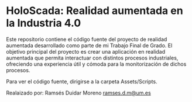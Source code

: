 # **HoloScada: Realidad aumentada en la Industria 4.0**

Este repositorio contiene el código fuente del proyecto de realidad aumentada desarrollado como parte de mi Trabajo Final de Grado.
El objetivo principal del proyecto es crear una aplicación en realidad aumentada que permita interactuar con distintos procesos industriales, 
ofreciendo una experiencia útil y cómoda para la monitorización de dichos procesos.

Para ver el código fuente, dirigirse a la carpeta Assets/Scripts.


Realaizado por:
Ramsés Duidar Moreno ramses.d.m@um.es
